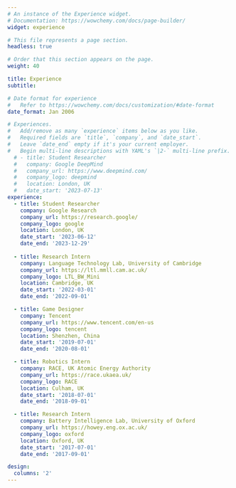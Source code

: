 ```yaml
---
# An instance of the Experience widget.
# Documentation: https://wowchemy.com/docs/page-builder/
widget: experience

# This file represents a page section.
headless: true

# Order that this section appears on the page.
weight: 40

title: Experience
subtitle:

# Date format for experience
#   Refer to https://wowchemy.com/docs/customization/#date-format
date_format: Jan 2006

# Experiences.
#   Add/remove as many `experience` items below as you like.
#   Required fields are `title`, `company`, and `date_start`.
#   Leave `date_end` empty if it's your current employer.
#   Begin multi-line descriptions with YAML's `|2-` multi-line prefix.
  # - title: Student Researcher
  #   company: Google DeepMind
  #   company_url: https://www.deepmind.com/
  #   company_logo: deepmind
  #   location: London, UK
  #   date_start: '2023-07-13'
experience:
  - title: Student Researcher
    company: Google Research
    company_url: https://research.google/
    company_logo: google
    location: London, UK
    date_start: '2023-06-12'
    date_end: '2023-12-29'
    
  - title: Research Intern
    company: Language Technology Lab, University of Cambridge
    company_url: https://ltl.mmll.cam.ac.uk/
    company_logo: LTL_BW_Mini
    location: Cambridge, UK
    date_start: '2022-03-01'
    date_end: '2022-09-01'

  - title: Game Designer
    company: Tencent
    company_url: https://www.tencent.com/en-us
    company_logo: tencent
    location: Shenzhen, China
    date_start: '2019-07-01'
    date_end: '2020-08-01'

  - title: Robotics Intern
    company: RACE, UK Atomic Energy Authority
    company_url: https://race.ukaea.uk/
    company_logo: RACE
    location: Culham, UK
    date_start: '2018-07-01'
    date_end: '2018-09-01'

  - title: Research Intern
    company: Battery Intelligence Lab, University of Oxford
    company_url: https://howey.eng.ox.ac.uk/
    company_logo: oxford
    location: Oxford, UK
    date_start: '2017-07-01'
    date_end: '2017-09-01'

design:
  columns: '2'
---
```

